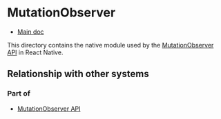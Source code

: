 # MutationObserver

- [Main doc](../../../../../../../__docs__/README.md)

This directory contains the native module used by the
[MutationObserver API](https://developer.mozilla.org/en-US/docs/Web/API/MutationObserver)
in React Native.

## Relationship with other systems

### Part of

- [MutationObserver API](../../../../../src/private/webapis/mutationobserver/__docs__/README.md)
